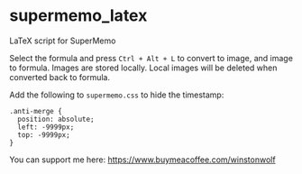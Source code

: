 # supermemo_latex
 LaTeX script for SuperMemo

Select the formula and press `Ctrl + Alt + L` to convert to image, and image to formula. Images are stored locally. Local images will be deleted when converted back to formula.

Add the following to `supermemo.css` to hide the timestamp:

```
.anti-merge {
  position: absolute;
  left: -9999px;
  top: -9999px;
}
```

You can support me here: https://www.buymeacoffee.com/winstonwolf
